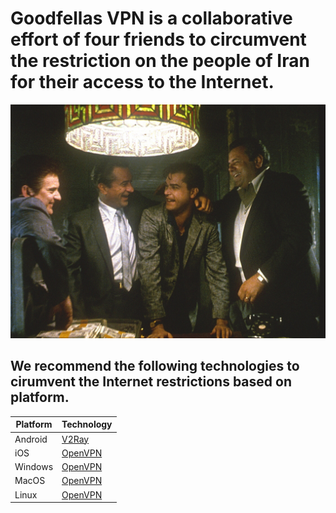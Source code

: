 # Goodfellas VPN is a collaborative effort of four friends to circumvent the restriction on the people of Iran for their access to the Internet.

![./Goodfellas.jpg](./Goodfellas.jpg)


## We recommend the following technologies to cirumvent the Internet restrictions based on platform.
|Platform|Technology|
|--|--|
|Android|[V2Ray](./V2Ray)|
|iOS|[OpenVPN](./OpenVPN)
|Windows|[OpenVPN](./OpenVPN)
|MacOS|[OpenVPN](./OpenVPN)
|Linux|[OpenVPN](./OpenVPN)
